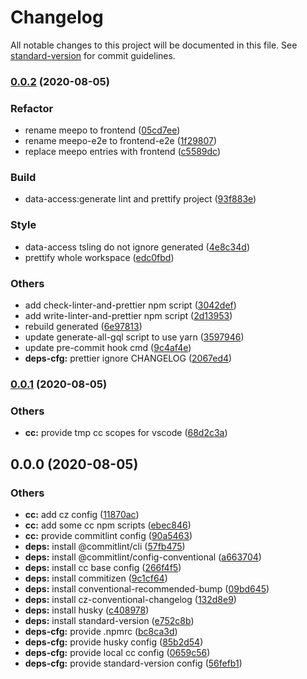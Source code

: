 # Changelog

All notable changes to this project will be documented in this file. See [standard-version](https://github.com/conventional-changelog/standard-version) for commit guidelines.

### [0.0.2](https://github.com/AmirAlOmari/nx-nest-ng-gql-monorepo/compare/0.0.1...0.0.2) (2020-08-05)


### Refactor

* rename meepo to frontend ([05cd7ee](https://github.com/AmirAlOmari/nx-nest-ng-gql-monorepo/commit/05cd7ee960995e935976639a54ba6705ae80017e))
* rename meepo-e2e to frontend-e2e ([1f29807](https://github.com/AmirAlOmari/nx-nest-ng-gql-monorepo/commit/1f29807c042fad58c945d1c7dc550ad3f44980d7))
* replace meepo entries with frontend ([c5589dc](https://github.com/AmirAlOmari/nx-nest-ng-gql-monorepo/commit/c5589dc63538644a35df9090eb0ec4911538b27e))


### Build

* data-access:generate lint and prettify project ([93f883e](https://github.com/AmirAlOmari/nx-nest-ng-gql-monorepo/commit/93f883e0211899b464541cd8d29483b26cd796c1))


### Style

* data-access tsling do not ignore generated ([4e8c34d](https://github.com/AmirAlOmari/nx-nest-ng-gql-monorepo/commit/4e8c34d5856d330caa15f7582922483f2ac7de12))
* prettify whole workspace ([edc0fbd](https://github.com/AmirAlOmari/nx-nest-ng-gql-monorepo/commit/edc0fbdd6533f23c93358b458ea23b81518646a6))


### Others

* add check-linter-and-prettier npm script ([3042def](https://github.com/AmirAlOmari/nx-nest-ng-gql-monorepo/commit/3042def510007d9b2e36be5e0e4c4bfe3f7333b7))
* add write-linter-and-prettier npm script ([2d13953](https://github.com/AmirAlOmari/nx-nest-ng-gql-monorepo/commit/2d139533d2e96179d960461ed82fcca7e57d180f))
* rebuild generated ([6e97813](https://github.com/AmirAlOmari/nx-nest-ng-gql-monorepo/commit/6e978139ca67e82d868d41b8bc9dc54c2f4e428c))
* update generate-all-gql script to use yarn ([3597946](https://github.com/AmirAlOmari/nx-nest-ng-gql-monorepo/commit/3597946142492284cd5f1e9dc2cfa30239cc02e5))
* update pre-commit hook cmd ([9c4af4e](https://github.com/AmirAlOmari/nx-nest-ng-gql-monorepo/commit/9c4af4e6ec93e09f776a6136330b9f1aae77a73f))
* **deps-cfg:** prettier ignore CHANGELOG ([2067ed4](https://github.com/AmirAlOmari/nx-nest-ng-gql-monorepo/commit/2067ed45dbda1a67900e096a8d65f66f2c38e28d))

### [0.0.1](https://github.com/AmirAlOmari/nx-nest-ng-gql-monorepo/compare/0.0.0...0.0.1) (2020-08-05)


### Others

* **cc:** provide tmp cc scopes for vscode ([68d2c3a](https://github.com/AmirAlOmari/nx-nest-ng-gql-monorepo/commit/68d2c3a4a9fa54f8263ad0bffe6950e874031830))

## 0.0.0 (2020-08-05)


### Others

* **cc:** add cz config ([11870ac](https://github.com/AmirAlOmari/nx-nest-ng-gql-monorepo/commit/11870ac1dcad27e228d0f2e82c480371d734c5f9))
* **cc:** add some cc npm scripts ([ebec846](https://github.com/AmirAlOmari/nx-nest-ng-gql-monorepo/commit/ebec846d7888c655b5e17f9832e7100769766b52))
* **cc:** provide commitlint config ([90a5463](https://github.com/AmirAlOmari/nx-nest-ng-gql-monorepo/commit/90a546332b74ea0a6b5bde5c4ebbfa37c5e84351))
* **deps:** install @commitlint/cli ([57fb475](https://github.com/AmirAlOmari/nx-nest-ng-gql-monorepo/commit/57fb4757a68f1fce228c01753030d52a3a6aad33))
* **deps:** install @commitlint/config-conventional ([a663704](https://github.com/AmirAlOmari/nx-nest-ng-gql-monorepo/commit/a663704da4810afda6b0b666342419aa07c11b3c))
* **deps:** install cc base config ([266f4f5](https://github.com/AmirAlOmari/nx-nest-ng-gql-monorepo/commit/266f4f55403a3502522590684ebe7bdf550aa6d2))
* **deps:** install commitizen ([9c1cf64](https://github.com/AmirAlOmari/nx-nest-ng-gql-monorepo/commit/9c1cf6434d9c4a7e3bfa7ba1b0275cab5b6dd91f))
* **deps:** install conventional-recommended-bump ([09bd645](https://github.com/AmirAlOmari/nx-nest-ng-gql-monorepo/commit/09bd645d88fed6e55b9f54851114aa94f98917fa))
* **deps:** install cz-conventional-changelog ([132d8e9](https://github.com/AmirAlOmari/nx-nest-ng-gql-monorepo/commit/132d8e90ab8099ebe5672be3442f33fc7d265497))
* **deps:** install husky ([c408978](https://github.com/AmirAlOmari/nx-nest-ng-gql-monorepo/commit/c4089788833fdcc9f4b16c094f9b9d5aaf2859f5))
* **deps:** install standard-version ([e752c8b](https://github.com/AmirAlOmari/nx-nest-ng-gql-monorepo/commit/e752c8b8267701ebc769932d262ee0e7b8a4df84))
* **deps-cfg:** provide .npmrc ([bc8ca3d](https://github.com/AmirAlOmari/nx-nest-ng-gql-monorepo/commit/bc8ca3d5ae905f084393174d852713667a405aee))
* **deps-cfg:** provide husky config ([85b2d54](https://github.com/AmirAlOmari/nx-nest-ng-gql-monorepo/commit/85b2d54508a8d9da2e7daeba2c4a3824f1c5d921))
* **deps-cfg:** provide local cc config ([0659c56](https://github.com/AmirAlOmari/nx-nest-ng-gql-monorepo/commit/0659c563adc932911adcf0024e891b9c61520be8))
* **deps-cfg:** provide standard-version config ([56fefb1](https://github.com/AmirAlOmari/nx-nest-ng-gql-monorepo/commit/56fefb1ba53529ddcf03281e2cec2554d9811d90))
